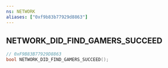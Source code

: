 ```yaml
---
ns: NETWORK
aliases: ["0xf9b83b77929d8863"]
---
```

## NETWORK_DID_FIND_GAMERS_SUCCEED

```c
// 0xF9B83B77929D8863
bool NETWORK_DID_FIND_GAMERS_SUCCEED();
```
